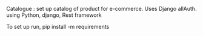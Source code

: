 Catalogue : set up catalog of product for e-commerce. Uses Django allAuth.
using Python, django, Rest framework

To set up run, pip install -m requirements
